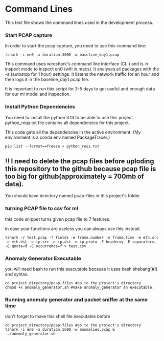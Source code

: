# Command Lines
This text file shows the command lines used in the development process. 

### Start PCAP capture
In order to start the pcap capture, you need to use this command line:

```
tshark -i en0 -a duration:3600 -w baseline_day1.pcap
```

This command uses wireshark's command line interface (CLI) and is in inspect mode to inspect en0 (wifi in macs). It analyses all packages with the -a (autostop for 1 hour) settings. It listens the network traffic for an hour and then logs it in the baseline_day1.pcap file.

It is important to run this script for 3-5 days to get useful and enough data for our ml model and inspection. 

### Install Python Dependencies
You need to install the python 3.13 to be able to use this project.
 python_reqs.txt file contains all dependencies for this project.

 This code gets all the dependencies in the active environment. (My environment is a conda env named PackageTracer.)
 ```
pip list --format==freeze > python_reqs.txt

 ```

## !! I need to delete the pcap files before uploding this repository to the github because pcap file is too big for github(approximately = 700mb of data).

You should have directory named pcap-files in this project's folder.

### turning PCAP file to csv for ml

this code snippet turns given pcap file to 7 features.

in case your functions are useless you can always use this instead.

 ```
tshark -r test.pcap -T fields -e frame.number -e frame.time -e eth.src -e eth.dst -e ip.src -e ip.dst -e ip.proto -E header=y -E separator=, -E quote=d -E occurrence=f > test.csv

 ```



 ### Anomaly Generator Executable 

you will need bash to run this executable because it uses bash shebang(#!) and syntax.

```
cd project_directory/pcap-files #go to the project's directory
chmod +x anomaly_generator.sh #make anomaly_generator an executable.

```

### Running anomaly generator and packet sniffer at the same time

don't forget to make this shell file executable before

```
cd project_directory/pcap-files #go to the project's directory
tshark -i en0 -a duration:3600 -w anomalies.pcap & ../anomaly_generator.sh
```